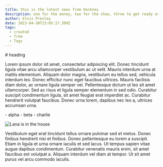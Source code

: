 ```yaml
---
title: this is the latest news from Hackney
description: one for the money, two for the show, three to get ready now go cat go.
author: Elvis Presley
date: 2023-04-30T23:05:17.399Z
tags:
  - created
  - from
  - Tags
---
```

\#﻿ heading

Lorem ipsum dolor sit amet, consectetur adipiscing elit. Donec tincidunt ligula vitae arcu ullamcorper vestibulum ac ut velit. Mauris interdum urna at mattis elementum. Aliquam dolor magna, vestibulum eu tellus sed, vehicula interdum leo. Donec efficitur nunc eget faucibus ultrices. Mauris facilisis diam dolor, ac ornare ligula semper vel. Pellentesque dictum ut leo sit amet ullamcorper. Sed ac risus et ligula semper elementum in sed odio. Curabitur suscipit condimentum ligula, sit amet feugiat erat imperdiet ac. Curabitur hendrerit volutpat faucibus. Donec urna lorem, dapibus nec leo a, ultrices accumsan urna.

\-﻿ alpha
-﻿ beta
-﻿ charlie

![Lana is in the house](/static/img/meetup-banner-1200x675.jpg "Lana")

Vestibulum eget erat tincidunt tellus ornare pulvinar sed et metus. Donec finibus hendrerit nisi et finibus. Donec pellentesque eu lorem a suscipit. Etiam in ligula et urna ornare iaculis et sed lacus. Ut tempus sapien vitae augue dapibus condimentum. Curabitur venenatis mauris enim, sit amet faucibus est volutpat a. Aliquam interdum vel diam at tempor. Ut sit amet purus vel arcu commodo iaculis.